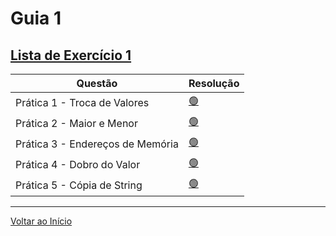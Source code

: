# Guia 1
## [Lista de Exercício 1](./../assets/files/Lista_Exercicio_1_ED2.pdf)
| Questão  | Resolução |
| ------------- | ------------- |
| Prática 1 - Troca de Valores | [ 🟢 ](./questao_1.c) |
| Prática 2 - Maior e Menor | [ 🟢 ](./questao_2.c) |
| Prática 3 - Endereços de Memória | [ 🟢 ](./questao_3.c) |
| Prática 4 - Dobro do Valor | [ 🟢 ](./questao_4.c) |
| Prática 5 - Cópia de String | [ 🟢 ](./questao_5.c) |

***
[Voltar ao Início](./../README.md)